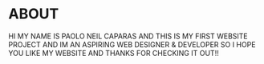 # ABOUT
HI MY NAME IS PAOLO NEIL CAPARAS
AND THIS IS MY FIRST WEBSITE PROJECT
AND IM AN ASPIRING WEB DESIGNER & DEVELOPER
SO I HOPE YOU LIKE MY WEBSITE AND THANKS FOR CHECKING IT OUT!!
